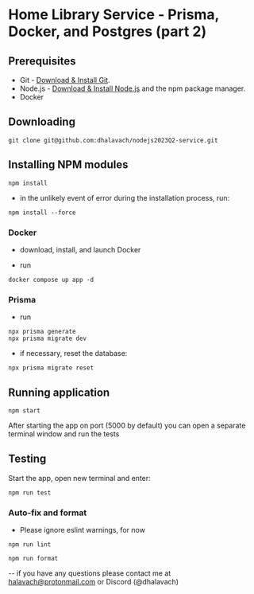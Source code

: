 # Home Library Service - Prisma, Docker, and Postgres (part 2)

## Prerequisites

- Git - [Download & Install Git](https://git-scm.com/downloads).
- Node.js - [Download & Install Node.js](https://nodejs.org/en/download/) and the npm package manager.
- Docker

## Downloading

```
git clone git@github.com:dhalavach/nodejs2023Q2-service.git
```

## Installing NPM modules

```
npm install
```

- in the unlikely event of error during the installation process, run:

```
npm install --force
```

### Docker

- download, install, and launch Docker

- run

```
docker compose up app -d

```

### Prisma

- run

```
npx prisma generate
npx prisma migrate dev

```

- if necessary, reset the database:

```
npx prisma migrate reset

```

## Running application

```
npm start
```

After starting the app on port (5000 by default) you can open a separate terminal window and run the tests

## Testing

Start the app, open new terminal and enter:

```
npm run test
```

### Auto-fix and format

- Please ignore eslint warnings, for now

```
npm run lint
```

```
npm run format
```

-- if you have any questions please contact me at halavach@protonmail.com or Discord (@dhalavach)

